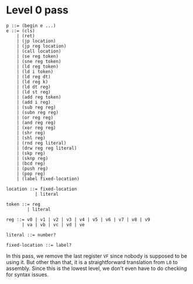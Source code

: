 # Level 0 pass

```
p ::= (begin e ...)
e ::= (cls)
    | (ret)
    | (jp location)
    | (jp reg location)
    | (call location)
    | (se reg token)
    | (sne reg token)
    | (ld reg token)
    | (ld i token)
    | (ld reg dt)
    | (ld reg k)
    | (ld dt reg)
    | (ld st reg)
    | (add reg token)
    | (add i reg)
    | (sub reg reg)
    | (subn reg reg)
    | (or reg reg)
    | (and reg reg)
    | (xor reg reg)
    | (shr reg)
    | (shl reg)
    | (rnd reg literal)
    | (drw reg reg literal)
    | (skp reg)
    | (sknp reg)
    | (bcd reg)
    | (push reg)
    | (pop reg)
    | (label fixed-location)

location ::= fixed-location
           | literal

token ::= reg
        | literal

reg ::= v0 | v1 | v2 | v3 | v4 | v5 | v6 | v7 | v8 | v9
      | va | vb | vc | vd | ve

literal ::= number?

fixed-location ::= label?
```

In this pass, we remove the last register `VF` since nobody is supposed to be using it. But other than
that, it is a straightforward translation from `L0` to assembly. Since this is the lowest level, we don't
even have to do checking for syntax issues.
